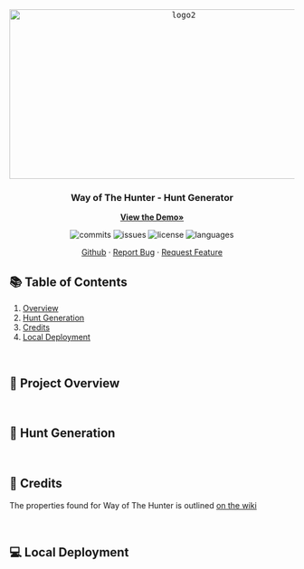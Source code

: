 <div align="center">
  <kbd> <img width="600" height="300" alt="logo2" src="https://github.com/user-attachments/assets/7dabb7fd-4e1f-4343-8077-de69691d1c42" /> </kbd>

  <h3 align="center">Way of The Hunter - Hunt Generator</h3>

  <a href="https://jackson-wozniak.github.io/woth-hunt-generator/"><strong>View the Demo»</strong></a>
    </br>
    <p>
      <img src="https://img.shields.io/github/commit-activity/m/Jackson-Wozniak/woth-hunt-generator" alt="commits" />
      <img src="https://img.shields.io/github/issues/Jackson-Wozniak/woth-hunt-generator" alt="issues" />
      <img src="https://img.shields.io/github/license/Jackson-Wozniak/woth-hunt-generator" alt="license" />
      <img src="https://img.shields.io/github/languages/count/Jackson-Wozniak/woth-hunt-generator?color=brightgreen" alt="languages" />
    </p> 
    <a href="https://github.com/Jackson-Wozniak">Github</a>
    ·
    <a href="https://github.com/Jackson-Wozniak/woth-hunt-generator/issues">Report Bug</a>
    ·
    <a href="https://github.com/Jackson-Wozniak/woth-hunt-generator/issues">Request Feature</a>
</div>

## :books: Table of Contents

<ol>
    <li><a href="#overview">Overview</a></li>
    <li><a href="#hunt-generation">Hunt Generation</a></li>
    <li><a href="#credits">Credits</a></li>
    <li><a href="#local-deployment">Local Deployment</a></li>
</ol>    

<br/> 
<!-- -------------------------------------------------------------------------------------------------------------------------------------------- -->

## 📔 Project Overview <a id="overview"></a>

<br/> 
<!-- -------------------------------------------------------------------------------------------------------------------------------------------- -->

## 🐂 Hunt Generation <a id="hunt-generation"></a>


<br/> 
<!-- -------------------------------------------------------------------------------------------------------------------------------------------- -->

## 👏 Credits <a id="credits"></a>

The properties found for Way of The Hunter is outlined [on the wiki](https://way-of-the-hunter.fandom.com/wiki)

<br/> 
<!-- -------------------------------------------------------------------------------------------------------------------------------------------- -->

## 💻 Local Deployment <a id="local-deployment"></a>
